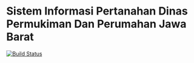 # Sistem Informasi Pertanahan Dinas Permukiman Dan Perumahan Jawa Barat

[![Build Status](https://travis-ci.org/transplar/simtanah-frontend.svg?branch=master)](https://travis-ci.org/transplar/simtanah-frontend)
